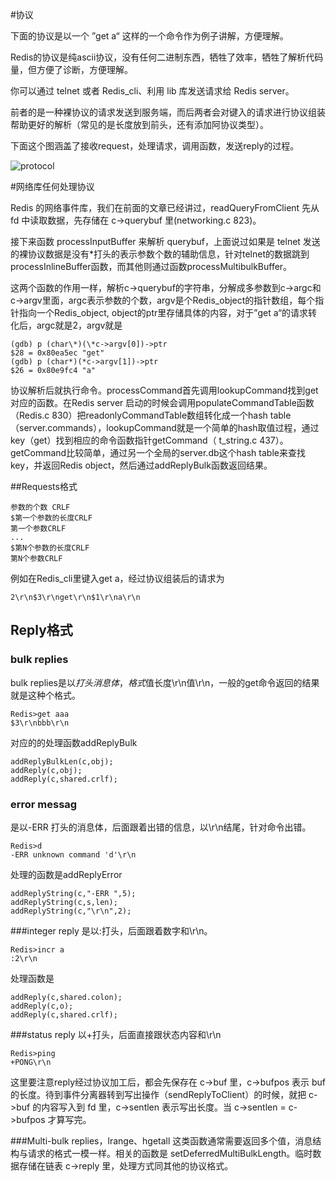 #协议

下面的协议是以一个 ”get a“ 这样的一个命令作为例子讲解，方便理解。

Redis的协议是纯ascii协议，没有任何二进制东西，牺牲了效率，牺牲了解析代码量，但方便了诊断，方便理解。

你可以通过 telnet 或者 Redis_cli、利用 lib 库发送请求给 Redis server。

前者的是一种裸协议的请求发送到服务端，而后两者会对键入的请求进行协议组装帮助更好的解析（常见的是长度放到前头，还有添加阿协议类型）。


下面这个图涵盖了接收request，处理请求，调用函数，发送reply的过程。

![protocol](http://dongshenghall.xraypoint.com/?p=721)


#网络库任何处理协议


Redis 的网络事件库，我们在前面的文章已经讲过，readQueryFromClient 先从 fd 中读取数据，先存储在 c->querybuf 里(networking.c 823)。

接下来函数 processInputBuffer 来解析 querybuf，上面说过如果是 telnet 发送的裸协议数据是没有\*打头的表示参数个数的辅助信息，针对telnet的数据跳到processInlineBuffer函数，而其他则通过函数processMultibulkBuffer。

这两个函数的作用一样，解析c->querybuf的字符串，分解成多参数到c->argc和c->argv里面，argc表示参数的个数，argv是个Redis_object的指针数组，每个指针指向一个Redis_object, object的ptr里存储具体的内容，对于”get a“的请求转化后，argc就是2，argv就是

    (gdb) p (char\*)(\*c->argv[0])->ptr
    $28 = 0x80ea5ec "get"
    (gdb) p (char*)(*c->argv[1])->ptr
    $26 = 0x80e9fc4 "a"

协议解析后就执行命令。processCommand首先调用lookupCommand找到get对应的函数。在Redis server 启动的时候会调用populateCommandTable函数（Redis.c 830）把readonlyCommandTable数组转化成一个hash table（server.commands），lookupCommand就是一个简单的hash取值过程，通过key（get）找到相应的命令函数指针getCommand（ t_string.c 437）。
getCommand比较简单，通过另一个全局的server.db这个hash table来查找key，并返回Redis object，然后通过addReplyBulk函数返回结果。

##Requests格式


    参数的个数 CRLF
    $第一个参数的长度CRLF
    第一个参数CRLF
    ...
    $第N个参数的长度CRLF
    第N个参数CRLF

例如在Redis_cli里键入get a，经过协议组装后的请求为

    2\r\n$3\r\nget\r\n$1\r\na\r\n

## Reply格式


### bulk replies
bulk replies是以$打头消息体，格式$值长度\r\n值\r\n，一般的get命令返回的结果就是这种个格式。

    Redis>get aaa
    $3\r\nbbb\r\n

对应的的处理函数addReplyBulk

    addReplyBulkLen(c,obj);
    addReply(c,obj);
    addReply(c,shared.crlf);

### error messag
是以-ERR 打头的消息体，后面跟着出错的信息，以\r\n结尾，针对命令出错。

    Redis>d
    -ERR unknown command 'd'\r\n

处理的函数是addReplyError

    addReplyString(c,"-ERR ",5);
    addReplyString(c,s,len);
    addReplyString(c,"\r\n",2);

###integer reply 
是以:打头，后面跟着数字和\r\n。

    Redis>incr a
    :2\r\n

处理函数是

    addReply(c,shared.colon);
    addReply(c,o);
    addReply(c,shared.crlf);

###status reply
以+打头，后面直接跟状态内容和\r\n

    Redis>ping
    +PONG\r\n

这里要注意reply经过协议加工后，都会先保存在 c->buf 里，c->bufpos 表示 buf 的长度。待到事件分离器转到写出操作（sendReplyToClient）的时候，就把 c->buf 的内容写入到 fd 里，c->sentlen 表示写出长度。当 c->sentlen = c->bufpos 才算写完。

###Multi-bulk 
replies，lrange、hgetall 这类函数通常需要返回多个值，消息结构与请求的格式一模一样。相关的函数是 setDeferredMultiBulkLength。临时数据存储在链表 c->reply 里，处理方式同其他的协议格式。


